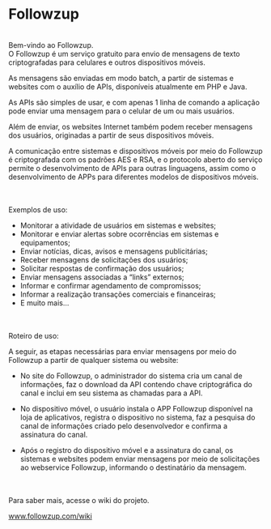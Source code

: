 # Followzup

<br>
Bem-vindo ao Followzup.

<br>
O Followzup é um serviço gratuito para envio de mensagens de texto criptografadas para celulares e outros dispositivos móveis.

As mensagens são enviadas em modo batch, a partir de sistemas e websites com o auxílio de APIs, disponíveis atualmente em PHP e Java.

As APIs são simples de usar, e com apenas 1 linha de comando a aplicação pode enviar uma mensagem para o celular de um ou mais usuários.

Além de enviar, os websites Internet também podem receber mensagens dos usuários, originadas a partir de seus dispositivos móveis.

A comunicação entre sistemas e dispositivos móveis por meio do Followzup é criptografada com os padrões AES e RSA, e o protocolo aberto do serviço permite o desenvolvimento de APIs para outras linguagens, assim como o desenvolvimento de APPs para diferentes modelos de dispositivos móveis. 

<br><br>
Exemplos de uso:

- Monitorar a atividade de usuários em sistemas e websites;
- Monitorar e enviar alertas sobre ocorrências em sistemas e equipamentos;
- Enviar notícias, dicas, avisos e mensagens publicitárias;
- Receber mensagens de solicitações dos usuários;
- Solicitar respostas de confirmação dos usuários;
- Enviar mensagens associadas a “links” externos;
- Informar e confirmar agendamento de compromissos;
- Informar a realização transações comerciais e financeiras;
- E muito mais...

<br><br>
Roteiro de uso:

A seguir, as etapas necessárias para enviar mensagens por meio do Followzup a partir de qualquer sistema ou website:

- No site do Followzup, o administrador do sistema cria um canal de informações, faz o download da API contendo chave criptográfica do canal e inclui em seu sistema as chamadas para a API.

- No dispositivo móvel, o usuário instala o APP Followzup disponível na loja de aplicativos, registra o dispositivo no sistema, faz a pesquisa do canal de informações criado pelo desenvolvedor e confirma a assinatura do canal.

- Após o registro do dispositivo móvel e a assinatura do canal, os sistemas e websites podem enviar mensagens por meio de solicitações ao webservice Followzup, informando o destinatário da mensagem.

<br><br>
Para saber mais, acesse o wiki do projeto.

www.followzup.com/wiki
